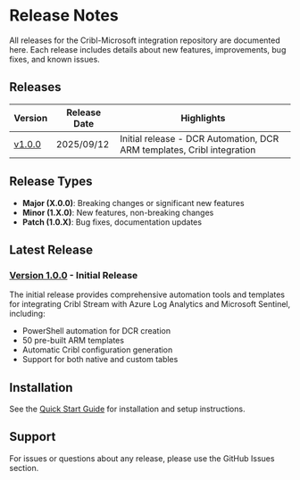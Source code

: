# Release Notes

All releases for the Cribl-Microsoft integration repository are documented here. Each release includes details about new features, improvements, bug fixes, and known issues.

## Releases

| Version | Release Date | Highlights |
|---------|--------------|------------|
| [v1.0.0](v1.0.0.md) | 2025/09/12 | Initial release - DCR Automation, DCR ARM templates, Cribl integration |

## Release Types

- **Major (X.0.0)**: Breaking changes or significant new features
- **Minor (1.X.0)**: New features, non-breaking changes
- **Patch (1.0.X)**: Bug fixes, documentation updates

## Latest Release

### [Version 1.0.0](v1.0.0.md) - Initial Release
The initial release provides comprehensive automation tools and templates for integrating Cribl Stream with Azure Log Analytics and Microsoft Sentinel, including:
- PowerShell automation for DCR creation
- 50 pre-built ARM templates
- Automatic Cribl configuration generation
- Support for both native and custom tables

## Installation

See the [Quick Start Guide](../Azure/CustomDeploymentTemplates/DCR-Automation/QUICK_START.md) for installation and setup instructions.

## Support

For issues or questions about any release, please use the GitHub Issues section.
